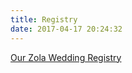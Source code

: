 ```yaml
---
title: Registry
date: 2017-04-17 20:24:32
---
```


<a class="zola-registry-embed" href="https://www.zola.com/registry/thecoffeys" data-registry-key="thecoffeys">Our Zola Wedding Registry</a><script>!function(e,t,n){var s,a=e.getElementsByTagName(t)[0];e.getElementById(n)||(s=e.createElement(t),s.id=n,s.async=!0,s.src="https://widget.zola.com/js/widget.js",a.parentNode.insertBefore(s,a))}(document,"script","zola-wjs");</script>
